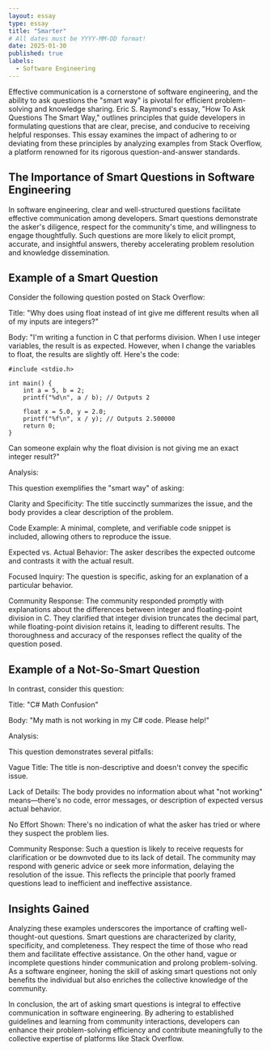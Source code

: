 ```yaml
---
layout: essay
type: essay
title: "Smarter"
# All dates must be YYYY-MM-DD format!
date: 2025-01-30
published: true
labels:
  - Software Engineering
---
```


Effective communication is a cornerstone of software engineering, and the ability to ask questions the "smart way" is pivotal for efficient problem-solving and knowledge sharing. Eric S. Raymond's essay, "How To Ask Questions The Smart Way," outlines principles that guide developers in formulating questions that are clear, precise, and conducive to receiving helpful responses. This essay examines the impact of adhering to or deviating from these principles by analyzing examples from Stack Overflow, a platform renowned for its rigorous question-and-answer standards.

## The Importance of Smart Questions in Software Engineering
In software engineering, clear and well-structured questions facilitate effective communication among developers. Smart questions demonstrate the asker's diligence, respect for the community's time, and willingness to engage thoughtfully. Such questions are more likely to elicit prompt, accurate, and insightful answers, thereby accelerating problem resolution and knowledge dissemination.

## Example of a Smart Question
Consider the following question posted on Stack Overflow:

Title: "Why does using float instead of int give me different results when all of my inputs are integers?"

Body: "I'm writing a function in C that performs division. When I use integer variables, the result is as expected. However, when I change the variables to float, the results are slightly off. Here's the code:

```
#include <stdio.h>

int main() {
    int a = 5, b = 2;
    printf("%d\n", a / b); // Outputs 2

    float x = 5.0, y = 2.0;
    printf("%f\n", x / y); // Outputs 2.500000
    return 0;
}
```

Can someone explain why the float division is not giving me an exact integer result?"

Analysis:

This question exemplifies the "smart way" of asking:

Clarity and Specificity: The title succinctly summarizes the issue, and the body provides a clear description of the problem.

Code Example: A minimal, complete, and verifiable code snippet is included, allowing others to reproduce the issue.

Expected vs. Actual Behavior: The asker describes the expected outcome and contrasts it with the actual result.

Focused Inquiry: The question is specific, asking for an explanation of a particular behavior.

Community Response:
The community responded promptly with explanations about the differences between integer and floating-point division in C. They clarified that integer division truncates the decimal part, while floating-point division retains it, leading to different results. The thoroughness and accuracy of the responses reflect the quality of the question posed.

## Example of a Not-So-Smart Question

In contrast, consider this question:

Title: "C# Math Confusion"

Body: "My math is not working in my C# code. Please help!"

Analysis:

This question demonstrates several pitfalls:

Vague Title: The title is non-descriptive and doesn't convey the specific issue.

Lack of Details: The body provides no information about what "not working" means—there's no code, error messages, or description of expected versus actual behavior.

No Effort Shown: There's no indication of what the asker has tried or where they suspect the problem lies.

Community Response:
Such a question is likely to receive requests for clarification or be downvoted due to its lack of detail. The community may respond with generic advice or seek more information, delaying the resolution of the issue. This reflects the principle that poorly framed questions lead to inefficient and ineffective assistance.

## Insights Gained
Analyzing these examples underscores the importance of crafting well-thought-out questions. Smart questions are characterized by clarity, specificity, and completeness. They respect the time of those who read them and facilitate effective assistance. On the other hand, vague or incomplete questions hinder communication and prolong problem-solving. As a software engineer, honing the skill of asking smart questions not only benefits the individual but also enriches the collective knowledge of the community.

In conclusion, the art of asking smart questions is integral to effective communication in software engineering. By adhering to established guidelines and learning from community interactions, developers can enhance their problem-solving efficiency and contribute meaningfully to the collective expertise of platforms like Stack Overflow.
